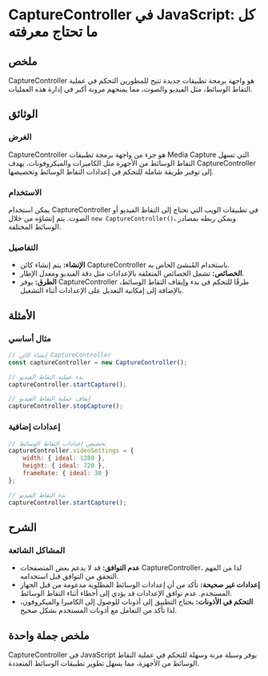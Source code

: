 <!--
Meta Description: # CaptureController في JavaScript: كل ما تحتاج معرفته ## ملخص CaptureController هو واجهة برمجة تطبيقات جديدة تتيح للمطورين التحكم في عملية التقاط الوس...
Meta Keywords: capturecontroller, التقاط, الوسائط, الفيديو, إلى
-->

# CaptureController في JavaScript: كل ما تحتاج معرفته

## ملخص
CaptureController هو واجهة برمجة تطبيقات جديدة تتيح للمطورين التحكم في عملية التقاط الوسائط، مثل الفيديو والصوت، مما يمنحهم مرونة أكبر في إدارة هذه العمليات.

## الوثائق
### الغرض
CaptureController هو جزء من واجهة برمجة تطبيقات Media Capture التي تسهل التقاط الوسائط من الأجهزة مثل الكاميرات والميكروفونات. يهدف CaptureController إلى توفير طريقة شاملة للتحكم في إعدادات التقاط الوسائط وتخصيصها.

### الاستخدام
يمكن استخدام CaptureController في تطبيقات الويب التي تحتاج إلى التقاط الفيديو أو الصوت. يتم إنشاؤه من خلال `new CaptureController()`، ويمكن ربطه بمصادر الوسائط المختلفة.

### التفاصيل
- **الإنشاء:** يتم إنشاء كائن CaptureController باستخدام المُنشئ الخاص به.
- **الخصائص:** تشمل الخصائص المتعلقة بالإعدادات مثل دقة الفيديو ومعدل الإطار.
- **الطرق:** يوفر CaptureController طرقًا للتحكم في بدء وإيقاف التقاط الوسائط، بالإضافة إلى إمكانية التعديل على الإعدادات أثناء التشغيل.

## الأمثلة
### مثال أساسي
```javascript
// إنشاء كائن CaptureController
const captureController = new CaptureController();

// بدء عملية التقاط الفيديو
captureController.startCapture();

// إيقاف عملية التقاط الفيديو
captureController.stopCapture();
```

### إعدادات إضافية
```javascript
// تخصيص إعدادات التقاط الوسائط
captureController.videoSettings = {
    width: { ideal: 1280 },
    height: { ideal: 720 },
    frameRate: { ideal: 30 }
};

// بدء التقاط الفيديو
captureController.startCapture();
```

## الشرح
### المشاكل الشائعة
- **عدم التوافق:** قد لا يدعم بعض المتصفحات CaptureController، لذا من المهم التحقق من التوافق قبل استخدامه.
- **إعدادات غير صحيحة:** تأكد من أن إعدادات الوسائط المطلوبة مدعومة من قبل الجهاز المستخدم. عدم توافق الإعدادات قد يؤدي إلى أخطاء أثناء التقاط الوسائط.
- **التحكم في الأذونات:** يحتاج التطبيق إلى أذونات للوصول إلى الكاميرا والميكروفون، لذا تأكد من التعامل مع أذونات المستخدم بشكل صحيح.

## ملخص جملة واحدة
CaptureController في JavaScript يوفر وسيلة مرنة وسهلة للتحكم في عملية التقاط الوسائط من الأجهزة، مما يسهل تطوير تطبيقات الوسائط المتعددة.